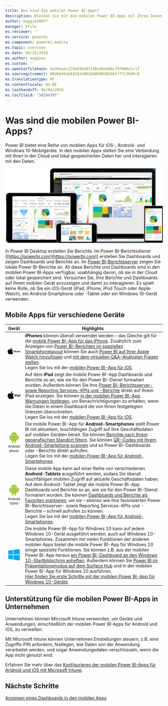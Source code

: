```yaml
---
title: Was sind die mobilen Power BI-Apps?
description: Bleiben Sie mit den mobilen Power BI-Apps mit Ihren Daten, ob lokal oder in der Cloud, verbunden. Zeigen Sie Power BI-Dashboards und -Berichte auf Ihrem mobilen Gerät.
author: maggiesMSFT
manager: kfile
ms.reviewer: ''
ms.service: powerbi
ms.component: powerbi-mobile
ms.topic: overview
ms.date: 04/26/2018
ms.author: maggies
ms.custom: ''
ms.openlocfilehash: 4a3b5aec179eb9436f1d8ed8a58bcf97906e1c1f
ms.sourcegitcommit: 80d6b45eb84243e801b60b9038b9bff77c30d5c8
ms.translationtype: HT
ms.contentlocale: de-DE
ms.lasthandoff: 06/04/2018
ms.locfileid: "34294707"
---
```

# <a name="what-are-the-power-bi-mobile-apps"></a>Was sind die mobilen Power BI-Apps?
Power BI bietet eine Reihe von mobilen Apps für iOS-, Android- und Windows 10-Mobilgeräte. In den mobilen Apps stellen Sie eine Verbindung mit Ihren in der Cloud und lokal gespeicherten Daten her und interagieren mit den Daten. 

![Power BI auf mobilen Geräten](media/mobile-apps-for-mobile-devices/power-bi-mobile-apps-all-up.png)

In Power BI Desktop erstellen Sie Berichte. Im Power BI-Berichtsdienst ([https://powerbi.com](https://powerbi.com)) erstellen Sie Dashboards und zeigen Dashboards und Berichte an. Im [Power BI-Berichtsserver](report-server/get-started.md) zeigen Sie lokale Power BI-Berichte an. All diese Berichte und Dashboards sind in den mobilen Power BI-Apps verfügbar, unabhängig davon, ob sie in der Cloud oder lokal gespeichert sind. Versuchen Sie, Ihre Berichte und Dashboards auf Ihrem mobilen Gerät anzuzeigen und damit zu interagieren. Es spielt keine Rolle, ob Sie ein iOS-Gerät (iPad, iPhone, iPod Touch oder Apple Watch), ein Android-Smartphone oder -Tablet oder ein Windows 10-Gerät verwenden.

## <a name="mobile-apps-for-different-devices"></a>Mobile Apps für verschiedene Geräte

| **Gerät** | **Highlights** |
| --- | --- |
| [![iPhone](media/mobile-apps-for-mobile-devices/iphone-logo-50-px.png)](mobile-iphone-app-get-started.md) |**iPhones** können überall verwendet werden – das Gleiche gilt für die [mobile Power BI-App für das iPhone](mobile-iphone-app-get-started.md). Zusätzlich zum Anzeigen von [Power BI-Berichten im speziellen Smartphonelayout](mobile-apps-view-phone-report.md) können Sie auch [Power BI auf Ihrer Apple Watch hinzufügen](mobile-apple-watch.md) und [mit dem virtuellen Q&A-Analysten Fragen stellen](mobile-apps-ios-qna.md). <br/>Legen Sie los mit der [mobilen Power BI-App für iOS](mobile-iphone-app-get-started.md). |
| [![iPad](media/mobile-apps-for-mobile-devices/ipad-logo-50-px.png)](mobile-iphone-app-get-started.md) |Auf dem **iPad** zeigt die mobile Power BI-App Dashboards und Berichte so an, wie sie für den Power BI-Dienst formatiert wurden. Außerdem können Sie Ihre [Power BI-Berichtsserver- sowie Reporting Services-KPIs und -Berichte](mobile-app-ssrs-kpis-mobile-on-premises-reports.md) direkt auf Ihrem iPad anzeigen. Sie können [in der mobilen Power BI-App Warnungen festlegen](mobile-set-data-alerts-in-the-mobile-apps.md), um Benachrichtigungen zu erhalten, wenn die Daten in einem Dashboard die von Ihnen festgelegten Grenzen überschreiten. <br/>Legen Sie los mit der [mobilen Power BI-App für iOS](mobile-iphone-app-get-started.md). |
| [![Android-Smartphone](media/mobile-apps-for-mobile-devices/android-phone-logo-50-px.png)](mobile-android-app-get-started.md) |Die mobile Power BI-App für **Android-Smartphones** stellt Power BI mit aktuellem, touchfähigen Zugriff auf Ihre Geschäftsdaten auf mobilen Geräten bereit. Sie können [Berichte nach Ihrem geografischen Standort filtern](mobile-apps-geographic-filtering.md). Sie können [QR-Codes mit Ihrem Android-Smartphone scannen](mobile-apps-qr-code.md) und so Power BI-Dashboards oder -Berichte direkt aufrufen. <br/>Legen Sie los mit der [mobilen Power BI-App für Android-Smartphones](mobile-android-app-get-started.md). |
| [![Android-Tablet](media/mobile-apps-for-mobile-devices/android-tablet-logo-50-px.png)](mobile-android-app-get-started.md) |Diese mobile App kann auf einer Reihe von verschiedenen **Android-Tablets** ausgeführt werden, sodass Sie überall touchfähigen mobilen Zugriff auf aktuelle Geschäftsdaten haben. Auf dem Android-Tablet zeigt die mobile Power BI-App Dashboards und Berichte so an, wie sie für den Power BI-Dienst formatiert wurden. Sie können [Dashboards und Berichte als Favoriten markieren](mobile-apps-favorites.md), um sie – ebenso wie Ihre favorisierten Power BI-Berichtsserver- sowie Reporting Services-KPIs und -Berichte – schnell aufrufen zu können. <br/>Legen Sie los mit der [mobilen Power BI-App für Android-Smartphones](mobile-android-app-get-started.md). |
| [![Windows-Geräte](media/mobile-apps-for-mobile-devices/win-10-logo-50-px.png)](desktop-getting-started.md) |Die mobile Power BI-App für Windows 10 kann auf jedem Windows 10-Gerät ausgeführt werden, auch auf Windows 10-Smartphones. Zusammen mit vielen Funktionen der anderen mobilen Apps bietet die mobile Power BI-App für Windows 10 einige spezielle Funktionen. Sie können z.B. aus der mobilen Power BI-App heraus [ein Power BI-Dashboard an den Windows 10-Startbildschirm anheften](mobile-pin-dashboard-start-screen-windows-10-phone-app.md). Außerdem können Sie [Power BI im Präsentationsmodus auf dem Surface Hub](mobile-windows-10-app-presentation-mode.md) und in der mobilen Power BI-App für Windows 10 ausführen. <br/>[Hier finden Sie erste Schritte mit der mobilen Power BI-App für Windows 10-Geräte](mobile-windows-10-phone-app-get-started.md). |

## <a name="enterprise-support-for-the-power-bi-mobile-apps"></a>Unterstützung für die mobilen Power BI-Apps in Unternehmen
Unternehmen können Microsoft Intune verwenden, um Geräte und Anwendungen, einschließlich der mobilen Power BI-Apps für Android und iOS, zu verwalten.

Mit Microsoft Intune können Unternehmen Einstellungen steuern, z.B. eine Zugriffs-PIN anfordern, festlegen, wie Daten von der Anwendung verarbeitet werden, und sogar Anwendungsdaten verschlüsseln, wenn die App nicht genutzt wird.

Erfahren Sie mehr über das [Konfigurieren der mobilen Power BI-Apps für Android und iOS mit Microsoft Intune](service-admin-mobile-intune.md). 

## <a name="next-steps"></a>Nächste Schritte
[Anzeigen eines Dashboards in den mobilen Apps](mobile-apps-find-content-mobile-devices.md)


